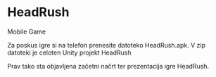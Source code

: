 # HeadRush
Mobile Game

Za poskus igre si na telefon prenesite datoteko HeadRush.apk.
V zip datoteki je celoten Unity projekt HeadRush

Prav tako sta objavljena začetni načrt ter prezentacija igre HeadRush.
